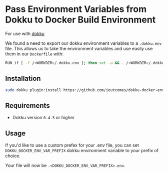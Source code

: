 # Pass Environment Variables from Dokku to Docker Build Environment
For use with [dokku](https://github.com/progrium/dokku)

We found a need to export our dokku environment variables to a `.dokku.env`
file. This allows us to take the environment variables and use easily use them
in our `Dockerfile` with:

```bash
RUN if [ -f /<WORKDIR>/.dokku.env ]; then set -a && . /<WORKDIR>/.dokku.env; fi
```

## Installation
```bash
sudo dokku plugin:install https://github.com/ioutcomes/dokku-docker-env-variables-plugin
```

## Requirements
* Dokku version `0.4.5` or higher

## Usage
If you'd like to use a custom prefex for your .env file, you can set
`DOKKU_DOCKER_ENV_VAR_PREFIX` dokku environment variable to your prefix of
choice.

Your file will now be `.<DOKKU_DOCKER_ENV_VAR_PREFIX>.env`.

